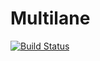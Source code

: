 # Multilane

[![Build Status](https://travis-ci.org/zsunberg/Multilane.jl.svg?branch=master)](https://travis-ci.org/zsunberg/Multilane.jl)
